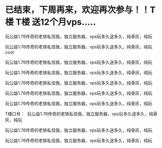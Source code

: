 # 已结束，下周再来，欢迎再次参与！！T楼 T楼 送12个月vps.....


玩公益1.76传奇的老铁私信我，独立服务器，vps玩多久送多久，纯骨灰，纯玩

玩公益1.76传奇的老铁私信我，独立服务器，vps玩多久送多久，纯骨灰，纯玩<br />
cool

玩公益1.76传奇的老铁私信我，独立服务器，vps玩多久送多久，纯骨灰，纯玩

玩公益1.76传奇的老铁私信我，独立服务器，vps玩多久送多久，纯骨灰，纯玩

玩公益1.76传奇的老铁私信我，独立服务器，vps玩多久送多久，纯骨灰，纯玩

玩公益1.76传奇的老铁私信我，独立服务器，vps玩多久送多久，纯骨灰，纯玩

玩公益1.76传奇的老铁私信我，独立服务器，vps玩多久送多久，纯骨灰，纯玩

T楼口号：&nbsp;&nbsp;玩公益1.76传奇的老铁私信我，独立服务器，vps玩多久送多久，纯骨灰，纯玩

玩公益1.76传奇的老铁私信我，独立服务器，vps玩多久送多久，纯骨灰，纯玩

玩公益1.76传奇的老铁私信我，独立服务器，vps玩多久送多久，纯骨灰，纯玩
